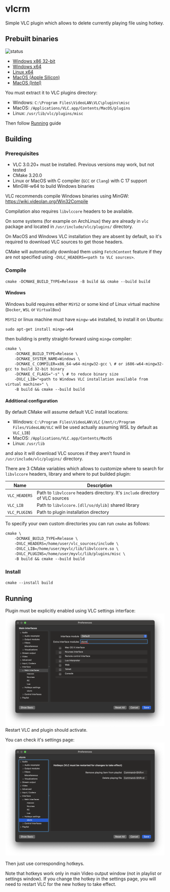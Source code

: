 # vlcrm

Simple VLC plugin which allows to delete currently playing file using hotkey.

## Prebuilt binaries

![status](https://github.com/acc15/vlcrm/actions/workflows/build.yml/badge.svg)

* [Windows x86 32-bit](https://github.com/acc15/vlcrm/releases/download/v1.0/vlcrm_win32.zip)
* [Windows x64](https://github.com/acc15/vlcrm/releases/download/v1.0/vlcrm_win64.zip)
* [Linux x64](https://github.com/acc15/vlcrm/releases/download/v1.0/vlcrm_linux.zip)
* [MacOS (Apple Silicon)](https://github.com/acc15/vlcrm/releases/download/v1.0/vlcrm_macos_arm64.zip)
* [MacOS (Intel)](https://github.com/acc15/vlcrm/releases/download/v1.0/vlcrm_macos_intel64.zip)

You must extract it to VLC plugins directory:

* Windows: `C:\Program Files\VideoLAN\VLC\plugins\misc`
* MacOS: `/Applications/VLC.app/Contents/MacOS/plugins`
* Linux: `/usr/lib/vlc/plugins/misc`

Then follow [Running](#running) guide

## Building

### Prerequisites

* VLC 3.0.20+ must be installed. Previous versions may work, but not tested
* CMake 3.20.0
* Linux or MacOS with C compiler (`GCC` or `Clang`) with C 17 support
* MinGW-w64 to build Windows binaries

VLC recommends compile Windows binaries using MinGW: https://wiki.videolan.org/Win32Compile

Compilation also requires `libvlccore` headers to be available.

On some systems (for example on ArchLinux) they are already in `vlc` package 
and located in `/usr/include/vlc/plugins/` directory.

On MacOS and Windows VLC installation they are absent by default, so it's required to download VLC sources to get those headers.

CMake will automatically download them using `FetchContent` feature if they are not specified using `-DVLC_HEADERS=<path to VLC sources>`.

### Compile

    cmake -DCMAKE_BUILD_TYPE=Release -B build && cmake --build build

#### Windows

Windows build requires either `MSYS2` or some kind of Linux virtual machine (`Docker`, `WSL` or `VirtualBox`)

`MSYS2` or linux machine must have `mingw-w64` installed, to install it on Ubuntu:

    sudo apt-get install mingw-w64

then building is pretty straight-forward using `mingw` compiler:

    cmake \
        -DCMAKE_BUILD_TYPE=Release \
        -DCMAKE_SYSTEM_NAME=Windows \
        -DCMAKE_C_COMPILER=x86_64-w64-mingw32-gcc \ # or i686-w64-mingw32-gcc to build 32-bit binary
        -DCMAKE_C_FLAGS="-s" \ # to reduce binary size
        -DVLC_LIB="<path to Windows VLC installation available from virtual machine>" \
        -B build && cmake --build build

#### Additional configuration

By default CMake will assume default VLC install locations:

* Windows: `C:\Program Files\VideoLAN\VLC` (`/mnt/c/Program Files/VideoLAN/VLC` will be used actually assuming WSL by default as `VLC_LIB`)
* MacOS: `/Applications/VLC.app/Contents/MacOS`
* Linux: `/usr/lib`

and also it will download VLC sources if they aren't found in `/usr/include/vlc/plugins/` directory. 

There are 3 CMake variables which allows to customize where to search for `libvlccore` headers, library and where to put builded plugin:

| Name          | Description                                                                     |
| ------------- | ------------------------------------------------------------------------------- |
| `VLC_HEADERS` | Path to `libvlccore` headers directory. It's `include` directory of VLC sources |
| `VLC_LIB`     | Path to `libvlccore.[dll/so/dylib]` shared library                              |
| `VLC_PLUGINS` | Path to plugin installation directory                                           |

To specify your own custom directories you can run `cmake` as follows:

    cmake \
        -DCMAKE_BUILD_TYPE=Release \
        -DVLC_HEADERS=/home/user/vlc_sources/include \
        -DVLC_LIB=/home/user/myvlc/lib/libvlccore.so \
        -DVLC_PLUGINS=/home/user/myvlc/lib/plugins/misc \
        -B build && cmake --build build

### Install

    cmake --install build

## Running

Plugin must be explicitly enabled using VLC settings interface:
![enable_vlcrm](images/enable_vlcrm.png)
Restart VLC and plugin should activate. 

You can check it's settings page:
![vlcrm_settings](images/vlcrm_settings.png)

Then just use corresponding hotkeys. 

Note that hotkeys work only in main Video output window (not in playlist or settings window).
If you change the hotkey in the settings page, you will need to restart VLC for the new hotkey to take effect.
